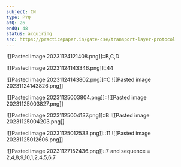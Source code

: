 ```yaml
---
subject: CN
type: PYQ
atQ: 26
endQ: 48
status: acquiring
src: https://practicepaper.in/gate-cse/transport-layer-protocol
---
```


![[Pasted image 20231124121408.png]]::B,C,D

![[Pasted image 20231124143346.png]]::44 

![[Pasted image 20231124143802.png]]::C ![[Pasted image 20231124143826.png]]

![[Pasted image 20231125003804.png]]::![[Pasted image 20231125003827.png]]

![[Pasted image 20231125004137.png]]::B ![[Pasted image 20231125004203.png]]

![[Pasted image 20231125012533.png]]::11 ![[Pasted image 20231125012606.png]]

![[Pasted image 20231127152436.png]]::7 and sequence = 2,4,8,9,10,1,2,4,5,6,7



